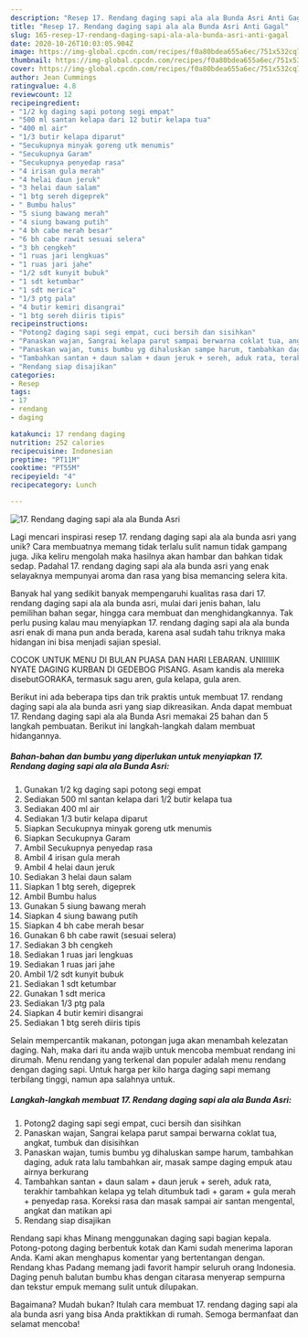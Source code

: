 ```yaml
---
description: "Resep 17. Rendang daging sapi ala ala Bunda Asri Anti Gagal"
title: "Resep 17. Rendang daging sapi ala ala Bunda Asri Anti Gagal"
slug: 165-resep-17-rendang-daging-sapi-ala-ala-bunda-asri-anti-gagal
date: 2020-10-26T10:03:05.904Z
image: https://img-global.cpcdn.com/recipes/f0a80bdea655a6ec/751x532cq70/17-rendang-daging-sapi-ala-ala-bunda-asri-foto-resep-utama.jpg
thumbnail: https://img-global.cpcdn.com/recipes/f0a80bdea655a6ec/751x532cq70/17-rendang-daging-sapi-ala-ala-bunda-asri-foto-resep-utama.jpg
cover: https://img-global.cpcdn.com/recipes/f0a80bdea655a6ec/751x532cq70/17-rendang-daging-sapi-ala-ala-bunda-asri-foto-resep-utama.jpg
author: Jean Cummings
ratingvalue: 4.8
reviewcount: 12
recipeingredient:
- "1/2 kg daging sapi potong segi empat"
- "500 ml santan kelapa dari 12 butir kelapa tua"
- "400 ml air"
- "1/3 butir kelapa diparut"
- "Secukupnya minyak goreng utk menumis"
- "Secukupnya Garam"
- "Secukupnya penyedap rasa"
- "4 irisan gula merah"
- "4 helai daun jeruk"
- "3 helai daun salam"
- "1 btg sereh digeprek"
- " Bumbu halus"
- "5 siung bawang merah"
- "4 siung bawang putih"
- "4 bh cabe merah besar"
- "6 bh cabe rawit sesuai selera"
- "3 bh cengkeh"
- "1 ruas jari lengkuas"
- "1 ruas jari jahe"
- "1/2 sdt kunyit bubuk"
- "1 sdt ketumbar"
- "1 sdt merica"
- "1/3 ptg pala"
- "4 butir kemiri disangrai"
- "1 btg sereh diiris tipis"
recipeinstructions:
- "Potong2 daging sapi segi empat, cuci bersih dan sisihkan"
- "Panaskan wajan, Sangrai kelapa parut sampai berwarna coklat tua, angkat, tumbuk dan disisihkan"
- "Panaskan wajan, tumis bumbu yg dihaluskan sampe harum, tambahkan daging, aduk rata lalu tambahkan air, masak sampe daging empuk atau airnya berkurang"
- "Tambahkan santan + daun salam + daun jeruk + sereh, aduk rata, terakhir tambahkan kelapa yg telah ditumbuk tadi + garam + gula merah + penyedap rasa. Koreksi rasa dan masak sampai air santan mengental, angkat dan matikan api"
- "Rendang siap disajikan"
categories:
- Resep
tags:
- 17
- rendang
- daging

katakunci: 17 rendang daging 
nutrition: 252 calories
recipecuisine: Indonesian
preptime: "PT11M"
cooktime: "PT55M"
recipeyield: "4"
recipecategory: Lunch

---
```



![17. Rendang daging sapi ala ala Bunda Asri](https://img-global.cpcdn.com/recipes/f0a80bdea655a6ec/751x532cq70/17-rendang-daging-sapi-ala-ala-bunda-asri-foto-resep-utama.jpg)

Lagi mencari inspirasi resep 17. rendang daging sapi ala ala bunda asri yang unik? Cara membuatnya memang tidak terlalu sulit namun tidak gampang juga. Jika keliru mengolah maka hasilnya akan hambar dan bahkan tidak sedap. Padahal 17. rendang daging sapi ala ala bunda asri yang enak selayaknya mempunyai aroma dan rasa yang bisa memancing selera kita.

Banyak hal yang sedikit banyak mempengaruhi kualitas rasa dari 17. rendang daging sapi ala ala bunda asri, mulai dari jenis bahan, lalu pemilihan bahan segar, hingga cara membuat dan menghidangkannya. Tak perlu pusing kalau mau menyiapkan 17. rendang daging sapi ala ala bunda asri enak di mana pun anda berada, karena asal sudah tahu triknya maka hidangan ini bisa menjadi sajian spesial.

COCOK UNTUK MENU DI BULAN PUASA DAN HARI LEBARAN. UNIIIIIIK NYATE DAGING KURBAN DI GEDEBOG PISANG. Asam kandis ala mereka disebutGORAKA, termasuk sagu aren, gula kelapa, gula aren.


Berikut ini ada beberapa tips dan trik praktis untuk membuat 17. rendang daging sapi ala ala bunda asri yang siap dikreasikan. Anda dapat membuat 17. Rendang daging sapi ala ala Bunda Asri memakai 25 bahan dan 5 langkah pembuatan. Berikut ini langkah-langkah dalam membuat hidangannya.

<!--inarticleads1-->

##### Bahan-bahan dan bumbu yang diperlukan untuk menyiapkan 17. Rendang daging sapi ala ala Bunda Asri:

1. Gunakan 1/2 kg daging sapi potong segi empat
1. Sediakan 500 ml santan kelapa dari 1/2 butir kelapa tua
1. Sediakan 400 ml air
1. Sediakan 1/3 butir kelapa diparut
1. Siapkan Secukupnya minyak goreng utk menumis
1. Siapkan Secukupnya Garam
1. Ambil Secukupnya penyedap rasa
1. Ambil 4 irisan gula merah
1. Ambil 4 helai daun jeruk
1. Sediakan 3 helai daun salam
1. Siapkan 1 btg sereh, digeprek
1. Ambil  Bumbu halus
1. Gunakan 5 siung bawang merah
1. Siapkan 4 siung bawang putih
1. Siapkan 4 bh cabe merah besar
1. Gunakan 6 bh cabe rawit (sesuai selera)
1. Sediakan 3 bh cengkeh
1. Sediakan 1 ruas jari lengkuas
1. Sediakan 1 ruas jari jahe
1. Ambil 1/2 sdt kunyit bubuk
1. Sediakan 1 sdt ketumbar
1. Gunakan 1 sdt merica
1. Sediakan 1/3 ptg pala
1. Siapkan 4 butir kemiri disangrai
1. Sediakan 1 btg sereh diiris tipis


Selain mempercantik makanan, potongan juga akan menambah kelezatan daging. Nah, maka dari itu anda wajib untuk mencoba membuat rendang ini dirumah. Menu rendang yang terkenal dan populer adalah menu rendang dengan daging sapi. Untuk harga per kilo harga daging sapi memang terbilang tinggi, namun apa salahnya untuk. 

<!--inarticleads2-->

##### Langkah-langkah membuat 17. Rendang daging sapi ala ala Bunda Asri:

1. Potong2 daging sapi segi empat, cuci bersih dan sisihkan
1. Panaskan wajan, Sangrai kelapa parut sampai berwarna coklat tua, angkat, tumbuk dan disisihkan
1. Panaskan wajan, tumis bumbu yg dihaluskan sampe harum, tambahkan daging, aduk rata lalu tambahkan air, masak sampe daging empuk atau airnya berkurang
1. Tambahkan santan + daun salam + daun jeruk + sereh, aduk rata, terakhir tambahkan kelapa yg telah ditumbuk tadi + garam + gula merah + penyedap rasa. Koreksi rasa dan masak sampai air santan mengental, angkat dan matikan api
1. Rendang siap disajikan


Rendang sapi khas Minang menggunakan daging sapi bagian kepala. Potong-potong daging berbentuk kotak dan Kami sudah menerima laporan Anda. Kami akan menghapus komentar yang bertentangan dengan. Rendang khas Padang memang jadi favorit hampir seluruh orang Indonesia. Daging penuh balutan bumbu khas dengan citarasa menyerap sempurna dan tekstur empuk memang sulit untuk dilupakan. 

Bagaimana? Mudah bukan? Itulah cara membuat 17. rendang daging sapi ala ala bunda asri yang bisa Anda praktikkan di rumah. Semoga bermanfaat dan selamat mencoba!
